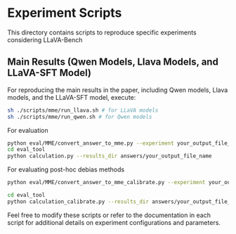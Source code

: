 # Experiment Scripts

This directory contains scripts to reproduce specific experiments considering LLaVA-Bench


## Main Results (Qwen Models, Llava Models, and LLaVA-SFT Model)

For reproducing the main results in the paper, including Qwen models, Llava models, and the LLaVA-SFT model, execute:

```bash
sh ./scripts/mme/run_llava.sh # for LLaVA models
sh ./scripts/mme/run_qwen.sh # for Qwen models
```

For evaluation

```bash
python eval/MME/convert_answer_to_mme.py --experiment your_output_file_name
cd eval_tool
python calculation.py --results_dir answers/your_output_file_name
```

For evaluating post-hoc debias methods

```bash
python eval/MME/convert_answer_to_mme_calibrate.py --experiment your_output_file_name

cd eval_tool
python calculation_calibrate.py --results_dir answers/your_output_file_name
```

Feel free to modify these scripts or refer to the documentation in each script for additional details on experiment configurations and parameters.